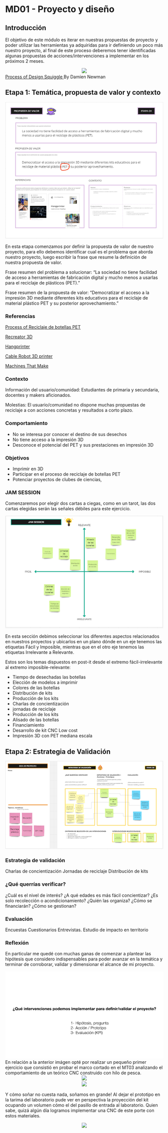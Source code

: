 # MD01 - Proyecto y diseño 

## Introducción 

El objetivo de este módulo es iterar en nuestras propuestas de proyecto y poder utilizar las herramientas ya adquiridas para ir definiendo un poco más nuestro proyecto, al final de este proceso deberemos tener identificadas algunas propuestas de acciones/intervenciones a implementar en los próximos 2 meses.

<div align="center"><img src="https://i0.wp.com/thedesignsquiggle.com/wp-content/uploads/2023/11/squiggle-labels-outline.png?resize=1002%2C539&ssl=1"></div>
<A HREF="https://www.sitra.fi/en/articles/what-is-a-weak-signal/#:~:text=A%20weak%20signal%20is%20an%20existing%20thing%20or%20phenomenon%20that,event%20that%20describes%20the%20subject">Process of Design Squiggle </A> By Damien Newman 



## Etapa 1: Temática, propuesta de valor y contexto


<div align="center"><img src="https://github.com/wwwteo/mateo_olivera/raw/main/docs/images/MD02/propuestadevalor.png"></div>

En esta etapa comenzamos por definir la propuesta de valor de nuestro proyecto, para ello debemos identificar cual es el problema que aborda nuestro proyecto, luego escribir la frase que resume la definición de nuestra propuesta de valor.

Frase resumen del problema a solucionar: “La sociedad no tiene facilidad de acceso a herramientas de fabricación digital y mucho menos a usarlas para el reciclaje de plásticos (PET).”

Frase resumen de la propuesta de valor: “Democratizar el acceso a la impresión 3D mediante diferentes kits educativos para el reciclaje de material plástico PET y su posterior aprovechamiento.”

### Referencias


 <A HREF="https://www.youtube.com/shorts/KIaS6-DAISU">Process of Reciclaje de botellas PET </A>

 <A HREF="http://recreator3d.com/">Recreator 3D 
</A>

<A HREF="https://www.hangprinter.org/">Hangprinter
</A>

<A HREF="https://www.youtube.com/watch?v=rmYH90UypZY">Cable Robot 3D printer
</A>
  
<A HREF="https://mtm.cba.mit.edu/ ">Machines That Make
</A>
 

### Contexto

Información del usuario/comunidad: Estudiantes de primaria y secundaria, docentes y makers aficionados.

Molestias: El usuario/comunidad no dispone muchas propuestas de reciclaje a
con acciones concretas y resultados a corto plazo.

### Comportamiento

- No se interesa por conocer el destino de sus desechos
- No tiene acceso a la impresión 3D
- Desconoce el potencial del PET y sus prestaciones en impresión 3D

### Objetivos 

- Imprimir en 3D
- Participar en el proceso de reciclaje de botellas PET
- Potenciar proyectos de clubes de ciencias,


### JAM SESSION         
Comenzaremos por elegir dos cartas a ciegas, como en un tarot, las dos cartas elegidas serán las señales débiles para este ejercicio.
<div align="center"><img src="https://github.com/wwwteo/mateo_olivera/raw/main/docs/images/MD02/jam.png"></div>

En esta sección debimos seleccionar los diferentes aspectos relacionados en nuestros proyectos y ubicarlos en un plano dónde en un eje tenemos las etiquetas Fácil y Imposible, mientras que en el otro eje tenemos las etiquetas Irrelevante a Relevante.

Estos son los temas dispuestos en post-it desde el extremo fácil-irrelevante al extremo imposible-relevante:

- Tiempo de desechadas las botellas
- Elección de modelos a imprimir 
- Colores de las botellas
- Distribución de kits
- Producción de los kits 
- Charlas de concientización 
- jornadas de reciclaje 
- Producción de los kits 
- Alisado de las botellas 
- Financiamiento
- Desarrollo de kit CNC Low cost
- Impresión 3D con PET mediana escala 


## Etapa 2: Estrategia de Validación 

<div align="center"><img src="https://github.com/wwwteo/mateo_olivera/raw/main/docs/images/MD02/validacion.png"></div>

### Estrategia de validación 

Charlas de concientización 
Jornadas de reciclaje
Distribución de kits

### ¿Qué querrías verificar? 

¿Cuál es el nivel de interés? 
¿A qué edades es más fácil concientizar? 
¿Es solo recolección o acondicionamiento? 
¿Quién las organiza? 
¿Cómo se financiarán?
¿Cómo se gestionan?

### Evaluación 

Encuestas
Cuestionarios 
Entrevistas.
Estudio de impacto en territorio 

### Reflexión

En particular me quedé con muchas ganas de comenzar a plantear las hipótesis que considero indispensables para poder avanzar en la temática y terminar de corroborar, validar y dimensionar el alcance de mi proyecto. 
<div align="center"><img src="https://github.com/wwwteo/mateo_olivera/raw/main/docs/images/MD02/slide.png"></div>
En relación a la anterior imágen opté por realizar un pequeño primer ejercicio que consistió en probar el marco cortado en el MT03 analizando el comportamiento de un teórico CNC construido con hilo de pesca.  

<div align="center"><img src="https://photos.app.goo.gl/2di2Keez3HnAs91TA"></div>
<div align="center"><img src="https://photos.app.goo.gl/jWyjaARwYWQFtbgm7"></div>

Y cómo soñar no cuesta nada, soñamos en grande! Al dejar el prototipo en la tarima del laboratorio pude ver en perspectiva la proyección del kit ocupando un volumen cómo el del pasillo de entrada al laboratorio. Quien sabe, quizá algún día logramos implementar una CNC de este porte con estos materiales. 

<div align="center"><img src="https://github.com/wwwteo/mateo_olivera/raw/main/docs/images/MD02/perspectiva.png"></div>
